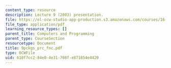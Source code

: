 ```yaml
---
content_type: resource
description: Lecture 9 (2003) presentation.
file: https://ol-ocw-studio-app-production.s3.amazonaws.com/courses/16-01-unified-engineering-i-ii-iii-iv-fall-2005-spring-2006/610f7cc284e04e31708fe871054e4420_9pckgs_prc_fnc.pdf
file_type: application/pdf
learning_resource_types: []
parent_title: Computers and Programming
parent_type: CourseSection
resourcetype: Document
title: 9pckgs_prc_fnc.pdf
type: OCWFile
uid: 610f7cc2-84e0-4e31-708f-e871054e4420
---
```

